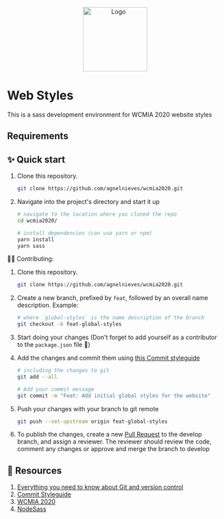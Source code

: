 <center>
    <img width="150" alt="Logo" src="https://2020.miami.wordcamp.org/files/2019/11/wordcamp-miami-2020-logo-01.png">
</center>

# Web Styles

This is a sass development environment for WCMIA 2020 website styles

## Requirements

## ✨ Quick start

1. Clone this repository.

    ```sh
    git clone https://github.com/agnelnieves/wcmia2020.git
    ```

2. Navigate into the project's directory and start it up

    ```sh
    # navigate to the location where you cloned the repo
    cd wcmia2020/

    # install dependencies (can use yarn or npm)
    yarn install
    yarn sass
    ```

✍🏻 Contributing:

1. Clone this repository.

    ```sh
    git clone https://github.com/agnelnieves/wcmia2020.git
    ```

2. Create a new branch, prefixed by `feat`, followed by an overall name description.
Example:
    ```sh
    # where `global-styles` is the name description of the branch
    git checkout -b feat-global-styles
    ```

3. Start doing your changes (Don't forget to add yourself as a contributor to the `package.json` file 🙂)

4. Add the changes and commit them using [this Commit styleguide](https://gist.github.com/agnelnieves/8008ef7ced0d277fca077a9163c85c5b)
    ```sh
    # including the changes to git
    git add --all

    # Add your commit message
    git commit -m "Feat: Add initial global styles for the website"
    ```
5. Push your changes with your branch to git remote
    ```sh
    git push --set-upstream origin feat-global-styles
    ```

6. To publish the changes, create a new [Pull Request](https://github.com/agnelnieves/WCMIA2020/pulls) to the develop branch, and assign a reviewer. The reviewer should review the code, comment any changes or approve and merge the branch to develop

## 📖 Resources

1. [Everything you need to know about Git and version control](https://www.atlassian.com/git/tutorials/what-is-version-control)
2. [Commit Styleguide](https://gist.github.com/agnelnieves/8008ef7ced0d277fca077a9163c85c5b)
3. [WCMIA 2020](https://2020.miami.wordcamp.org/)
4. [NodeSass](https://www.npmjs.com/package/node-sass)